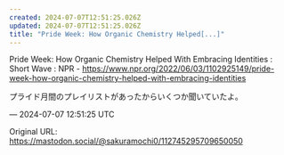 ```yaml
---
created: 2024-07-07T12:51:25.026Z
updated: 2024-07-07T12:51:25.026Z
title: "Pride Week: How Organic Chemistry Helped[...]"
---
```


<p>Pride Week: How Organic Chemistry Helped With Embracing Identities : Short Wave : NPR - <a href="https://www.npr.org/2022/06/03/1102925149/pride-week-how-organic-chemistry-helped-with-embracing-identities" target="_blank" rel="nofollow noopener" translate="no"><span class="invisible">https://www.</span><span class="ellipsis">npr.org/2022/06/03/1102925149/</span><span class="invisible">pride-week-how-organic-chemistry-helped-with-embracing-identities</span></a></p><p>プライド月間のプレイリストがあったからいくつか聞いていたよ。</p>

&mdash; 2024-07-07 12:51:25 UTC

Original URL: https://mastodon.social/@sakuramochi0/112745295709650050
